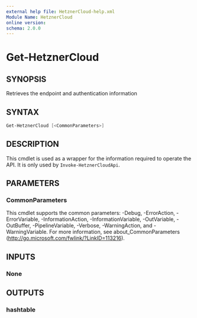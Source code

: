```yaml
---
external help file: HetznerCloud-help.xml
Module Name: HetznerCloud
online version:
schema: 2.0.0
---
```

# Get-HetznerCloud

## SYNOPSIS

Retrieves the endpoint and authentication information

## SYNTAX

```powershell
Get-HetznerCloud [<CommonParameters>]
```

## DESCRIPTION

This cmdlet is used as a wrapper for the information required to operate the API. It is only used by `Invoke-HetznerCloudApi`.

## PARAMETERS

### CommonParameters

This cmdlet supports the common parameters: -Debug, -ErrorAction, -ErrorVariable, -InformationAction, -InformationVariable, -OutVariable, -OutBuffer, -PipelineVariable, -Verbose, -WarningAction, and -WarningVariable.
For more information, see about_CommonParameters (http://go.microsoft.com/fwlink/?LinkID=113216).

## INPUTS

### None

## OUTPUTS

### hashtable
